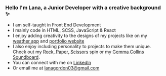 ### Hello I'm Lana, a Junior Developer with a creative background :sparkles:

- I am self-taught in Front End Development
- I mainly code in HTML, SCSS, JavaScript & React
- I enjoy adding creativity to the designs of my projects like on my <a href="https://vanilla-js-weather.netlify.app" target="_blank">weather app</a> and <a href="https://lana-gordon-portfolio.netlify.app" target="_blank">portfolio website</a>
- I also enjoy including personality to projects to make them unique. Check out my <a href="https://roxy-piper-sza-game.netlify.app" target="_blank">Rock, Paper, Scissors</a> spin or my <a href="https://gc-soundboard.netlify.app">Gemma Collins Soundboard</a>.
- You can connect with me on <a href="https://www.linkedin.com/in/lana-gordon-7a83a286/">LinkedIn</a>
- Or email me at <a href="mailto:lanagordon03@gmail.com">lanagordon03@gmail.com</a>


<!--
**Larlar03/Larlar03** is a ✨ _special_ ✨ repository because its `README.md` (this file) appears on your GitHub profile.

Here are some ideas to get you started:

- 🔭 I’m currently working on ...
- 🌱 I’m currently learning ...
- 👯 I’m looking to collaborate on ...
- 🤔 I’m looking for help with ...
- 💬 Ask me about ...
- 📫 How to reach me: ...
- 😄 Pronouns: ...
- ⚡ Fun fact: ...
-->
